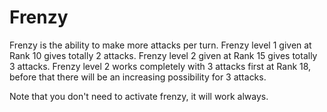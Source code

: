 Frenzy
======
Frenzy is the ability to make more attacks per turn. 
Frenzy level 1 given at Rank 10 gives totally 2 attacks. 
Frenzy level 2 given at Rank 15 gives totally 3 attacks. 
Frenzy level 2 works completely with 3 attacks first at Rank 18, before that there will be an increasing possibility for 3 attacks.

Note that you don't need to activate frenzy, it will work always.

